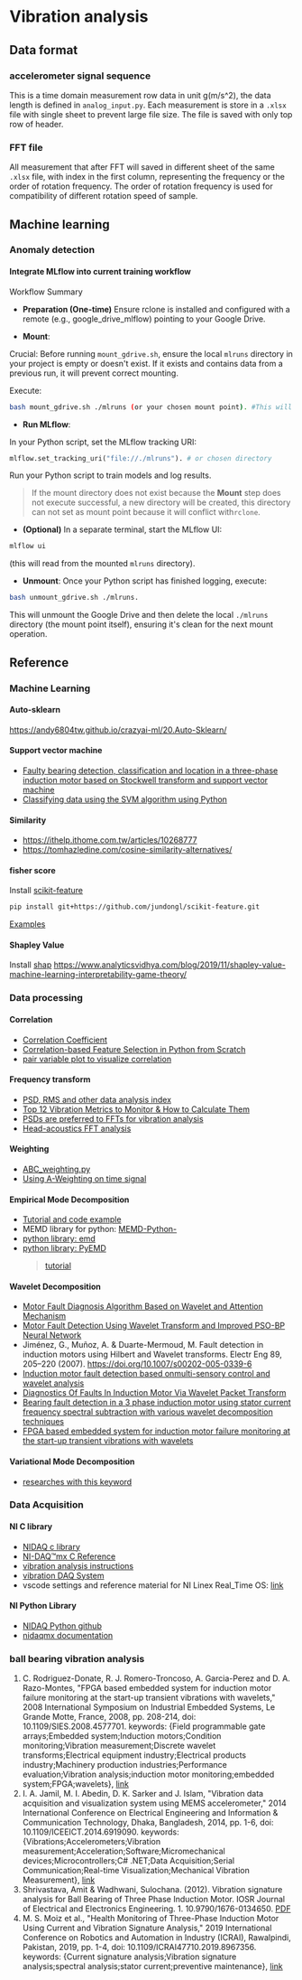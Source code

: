 # Vibration analysis

## Data format

### accelerometer signal sequence

This is a time domain measurement row data in unit g(m/s^2), the data length is defined in `analog_input.py`.
Each measurement is store in a `.xlsx` file with single sheet to prevent large file size. The file is saved with only top row of header.

### FFT file

All measurement that after FFT will saved in different sheet of the same `.xlsx` file, with index in the first column, representing the frequency or the order of rotation frequency. The order of rotation frequency is used for compatibility of different rotation speed of sample.

## Machine learning
### Anomaly detection
#### Integrate MLflow into current training workflow 
Workflow Summary

* **Preparation (One-time)**
Ensure rclone is installed and configured with a remote (e.g., google_drive_mlflow) pointing to your Google Drive.

* **Mount**:

Crucial: Before running `mount_gdrive.sh`, ensure the local `mlruns` directory in your project is empty or doesn't exist. If it exists and contains data from a previous run, it will prevent correct mounting.

Execute:
```sh        
bash mount_gdrive.sh ./mlruns (or your chosen mount point). #This will mount your Google Drive's mlruns subdirectory to your local ./mlruns folder.
```
* **Run MLflow**:

In your Python script, set the MLflow tracking URI: 
```python
mlflow.set_tracking_uri("file://./mlruns"). # or chosen directory
```
Run your Python script to train models and log results. 
> If the mount directory does not exist because the **Mount** step does not execute successful, a new directory will be created, this directory can not set as mount point because it will conflict with`rclone`.

* **(Optional)** In a separate terminal, start the MLflow UI: 
```sh
mlflow ui
``` 
(this will read from the mounted `mlruns` directory).

* **Unmount**:
Once your Python script has finished logging, execute: 
```sh
bash unmount_gdrive.sh ./mlruns.
```
This will unmount the Google Drive and then delete the local `./mlruns` directory (the mount point itself), ensuring it's clean for the next mount operation.

## Reference

### Machine Learning

#### Auto-sklearn
https://andy6804tw.github.io/crazyai-ml/20.Auto-Sklearn/

#### Support vector machine

* [Faulty bearing detection, classification and location in a three-phase induction motor based on Stockwell transform and support vector machine](https://www.sciencedirect.com/science/article/abs/pii/S0263224118308418)
* [Classifying data using the SVM algorithm using Python](https://developer.ibm.com/tutorials/awb-classifying-data-svm-algorithm-python/)

#### Similarity
* https://ithelp.ithome.com.tw/articles/10268777
* https://tomhazledine.com/cosine-similarity-alternatives/

#### fisher score
Install [scikit-feature](https://github.com/jundongl/scikit-feature)
```sh
pip install git+https://github.com/jundongl/scikit-feature.git
```
[Examples](https://blog.csdn.net/qq_39923466/article/details/118809782)


#### Shapley Value
Install [shap](https://pypi.org/project/shap/)
https://www.analyticsvidhya.com/blog/2019/11/shapley-value-machine-learning-interpretability-game-theory/


### Data processing

#### Correlation

* [Correlation Coefficient](https://mathworld.wolfram.com/CorrelationCoefficient.html)
* [Correlation-based Feature Selection in Python from Scratch](https://johfischer.com/2021/08/06/correlation-based-feature-selection-in-python-from-scratch/)
* [pair variable plot to visualize correlation](https://stackoverflow.com/questions/55113349/how-to-calculate-the-correlation-of-all-features-with-the-target-variable-binar)

#### Frequency transform

* [PSD, RMS and other data analysis index](https://info.endaq.com/hubfs/Plots/enDAQ-Vibration-Monitoring-Metrics-Case-Western-Bearing-Data_2.html#Appendix)
* [Top 12 Vibration Metrics to Monitor & How to Calculate Them](https://blog.endaq.com/top-vibration-metrics-to-monitor-how-to-calculate-them)
* [PSDs are preferred to FFTs for vibration analysis](https://blog.endaq.com/why-the-power-spectral-density-psd-is-the-gold-standard-of-vibration-analysis)
* [Head-acoustics FFT analysis](https://cdn.head-acoustics.com/fileadmin/data/global/Application-Notes/SVP/FFT-Octave-Analysis-Wavelet-02.2018.pdf)

#### Weighting

* [ABC_weighting.py](https://github.com/endolith/waveform-analysis/blob/master/waveform_analysis/weighting_filters/ABC_weighting.py)
* [Using A-Weighting on time signal](https://stackoverflow.com/questions/65842795/using-a-weighting-on-time-signal)

#### Empirical Mode Decomposition

* [Tutorial and code example](https://www.youtube.com/watch?v=eiqsAGlAPYY&list=PLkoI-nNk12tsAiwQ1vdkHUVzsf0KvzOf_&index=5)
* MEMD library for python: [MEMD-Python-](https://github.com/mariogrune/MEMD-Python-/tree/master)
* [python library: emd](https://emd.readthedocs.io/en/stable/index.html)
* [python library: PyEMD](https://pyemd.readthedocs.io/en/latest/search.html?q=multivariate&check_keywords=yes&area=default#)
    >[tutorial](https://zhuanlan.zhihu.com/p/581693595)

#### Wavelet Decomposition

* [Motor Fault Diagnosis Algorithm Based on Wavelet and Attention Mechanism](https://onlinelibrary.wiley.com/doi/10.1155/2021/3782446#abstract)
* [Motor Fault Detection Using Wavelet Transform and Improved PSO-BP Neural Network](https://www.mdpi.com/2227-9717/8/10/1322)
* Jiménez, G., Muñoz, A. & Duarte-Mermoud, M. Fault detection in induction motors using Hilbert and Wavelet transforms. Electr Eng 89, 205–220 (2007). https://doi.org/10.1007/s00202-005-0339-6
* [Induction motor fault detection based onmulti-sensory control and wavelet analysis](https://ietresearch.onlinelibrary.wiley.com/doi/epdf/10.1049/iet-epa.2020.0030)
* [Diagnostics Of Faults In Induction Motor Via Wavelet Packet 
Transform](https://www.iosrjournals.org/iosr-jvlsi/papers/Conf-ICETETR-2016/Volume%201/1.%2001-06.pdf)
* [Bearing fault detection in a 3 phase induction motor using stator current frequency spectral subtraction with various wavelet decomposition techniques](https://www.sciencedirect.com/science/article/pii/S2090447917300771)
* [FPGA based embedded system for induction motor failure monitoring at the start-up transient vibrations with wavelets](https://ieeexplore.ieee.org/document/4577701)

#### Variational Mode Decomposition

* [researches with this keyword](https://www.sciencedirect.com/topics/engineering/variational-mode-decomposition#:~:text=Variational%20mode%20decomposition%20%28VMD%29%20is%20the%20latest%20signal,detection%20method%20is%20reported%20in%20Ref.%20%5B61%20%5D.)

### Data Acquisition

#### NI C library

* [NIDAQ c library](https://www.ni.com/en/support/documentation/supplemental/21/using-ni-daqmx-in-text-based-programming-environments.html)
* [NI-DAQ™mx C Reference](https://www.ni.com/docs/zh-TW/bundle/ni-daqmx-c-api-ref/page/cdaqmx/related_documentation.html)
* [vibration analysis instructions](https://hecoinc.com/the-importance-of-route-based-data-acquisition-series/)
* [vibration DAQ System](https://dataloggerinc.com/data-acquisition-systems/vibration-daq-systems/)
* vscode settings and reference material for NI Linex Real_Time OS: [link](https://github.com/edavis0/nidaqmx-c-examples?tab=readme-ov-file)

#### NI Python Library

* [NIDAQ Python github](https://github.com/ni/nidaqmx-python/blob/master/examples/counter_in/read_freq.py)
* [nidaqmx documentation](https://nidaqmx-python.readthedocs.io/en/latest/task_channels.html#nidaqmx.task.channels.CIChannel.ci_freq_term_cfg)

### ball bearing vibration analysis

1. C. Rodriguez-Donate, R. J. Romero-Troncoso, A. Garcia-Perez and D. A. Razo-Montes, "FPGA based embedded system for induction motor failure monitoring at the start-up transient vibrations with wavelets," 2008 International Symposium on Industrial Embedded Systems, Le Grande Motte, France, 2008, pp. 208-214, doi: 10.1109/SIES.2008.4577701. keywords: {Field programmable gate arrays;Embedded system;Induction motors;Condition monitoring;Vibration measurement;Discrete wavelet transforms;Electrical equipment industry;Electrical products industry;Machinery production industries;Performance evaluation;Vibration analysis;induction motor monitoring;embedded system;FPGA;wavelets}, [link](https://ieeexplore.ieee.org/document/4577701) 
2. I. A. Jamil, M. I. Abedin, D. K. Sarker and J. Islam, "Vibration data acquisition and visualization system using MEMS accelerometer," 2014 International Conference on Electrical Engineering and Information & Communication Technology, Dhaka, Bangladesh, 2014, pp. 1-6, doi: 10.1109/ICEEICT.2014.6919090. keywords: {Vibrations;Accelerometers;Vibration measurement;Acceleration;Software;Micromechanical devices;Microcontrollers;C# .NET;Data Acquisition;Serial Communication;Real-time Visualization;Mechanical Vibration Measurement}, [link](https://ieeexplore.ieee.org/document/6919090)
3. Shrivastava, Amit & Wadhwani, Sulochana. (2012). Vibration signature analysis for Ball Bearing of Three Phase Induction Motor. IOSR Journal of Electrical and Electronics Engineering. 1. 10.9790/1676-0134650. [PDF](https://www.iosrjournals.org/iosr-jeee/Papers/vol1-issue3/G0134650.pdf)
4. M. S. Moiz et al., "Health Monitoring of Three-Phase Induction Motor Using Current and Vibration Signature Analysis," 2019 International Conference on Robotics and Automation in Industry (ICRAI), Rawalpindi, Pakistan, 2019, pp. 1-4, doi: 10.1109/ICRAI47710.2019.8967356. keywords: {Current signature analysis;Vibration signature analysis;spectral analysis;stator current;preventive maintenance}, [link](https://ieeexplore.ieee.org/document/8967356)
